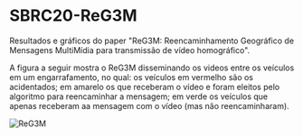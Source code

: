 # SBRC20-ReG3M
Resultados e gráficos do paper "ReG3M: Reencaminhamento Geográfico de Mensagens MultiMídia para transmissão de vídeo homográfico".

A figura a seguir mostra o ReG3M disseminando os videos entre os veículos em um engarrafamento, no qual: os veículos em vermelho são os acidentados; em amarelo os que receberam o vídeo e foram eleitos pelo algoritmo para reencaminhar a mensagem; em verde os veículos que apenas receberam aa mensagem com o vídeo (mas não reencaminharam).

![ReG3M](https://user-images.githubusercontent.com/43869367/72257904-86994600-35eb-11ea-8877-6d460b0b3f6f.gif)


